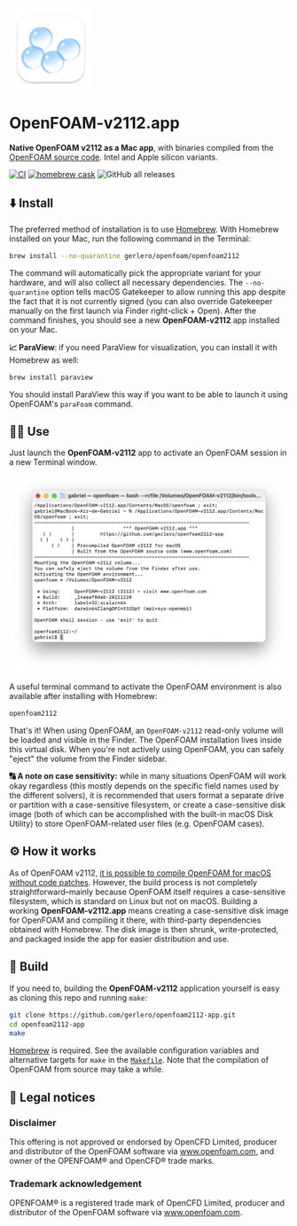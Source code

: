[<img src="icon.png" width="150">](#)

# OpenFOAM-v2112.app

**Native OpenFOAM v2112 as a Mac app**, with binaries compiled from the [OpenFOAM source code](https://develop.openfoam.com/Development/openfoam/-/blob/master/doc/Build.md). Intel and Apple silicon variants.

[![CI](https://github.com/gerlero/openfoam2112-app/actions/workflows/ci.yml/badge.svg)](https://github.com/gerlero/openfoam2112-app/actions/workflows/ci.yml) [![homebrew cask](https://img.shields.io/badge/homebrew%20cask-gerlero%2Fopenfoam%2Fopenfoam2112-informational)](https://github.com/gerlero/homebrew-openfoam) ![GitHub all releases](https://img.shields.io/github/downloads/gerlero/openfoam2112-app/total)

## ⬇️ Install

The preferred method of installation is to use [Homebrew](https://brew.sh). With Homebrew installed on your Mac, run the following command in the Terminal:

```sh
brew install --no-quarantine gerlero/openfoam/openfoam2112
```

The command will automatically pick the appropriate variant for your hardware, and will also collect all necessary dependencies. The ``--no-quarantine`` option tells macOS Gatekeeper to allow running this app despite the fact that it is not currently signed (you can also override Gatekeeper manually on the first launch via Finder right-click + Open). After the command finishes, you should see a new **OpenFOAM-v2112** app installed on your Mac.

**📈 ParaView**: if you need ParaView for visualization, you can install it with Homebrew as well:

```sh
brew install paraview
```

You should install ParaView this way if you want to be able to launch it using OpenFOAM's `paraFoam` command.

## 🧑‍💻 Use

Just launch the **OpenFOAM-v2112** app to activate an OpenFOAM session in a new Terminal window.

<img src="screenshot.png" width="650">

A useful terminal command to activate the OpenFOAM environment is also available after installing with Homebrew:

```sh
openfoam2112
```

That's it! When using OpenFOAM, an `OpenFOAM-v2112` read-only volume will be loaded and visible in the Finder. The OpenFOAM installation lives inside this virtual disk. When you're not actively using OpenFOAM, you can safely "eject" the volume from the Finder sidebar.

**🔠 A note on case sensitivity:** while in many situations OpenFOAM will work okay regardless (this mostly depends on the specific field names used by the different solvers), it is recommended that users format a separate drive or partition with a case-sensitive filesystem, or create a case-sensitive disk image (both of which can be accomplished with the built-in macOS Disk Utility) to store OpenFOAM-related user files (e.g. OpenFOAM cases).

## ⚙️ How it works

As of OpenFOAM v2112, [it is possible to compile OpenFOAM for macOS without code patches](https://develop.openfoam.com/Development/openfoam/-/wikis/building#darwin-mac-os). However, the build process is not completely straightforward–mainly because OpenFOAM itself requires a case-sensitive filesystem, which is standard on Linux but not on macOS. Building a working **OpenFOAM-v2112.app** means creating a case-sensitive disk image for OpenFOAM and compiling it there, with third-party dependencies obtained with Homebrew. The disk image is then shrunk, write-protected, and packaged inside the app for easier distribution and use.

## 🔨 Build

If you need to, building the **OpenFOAM-v2112** application yourself is easy as cloning this repo and running `make`:

```sh
git clone https://github.com/gerlero/openfoam2112-app.git
cd openfoam2112-app
make
```
[Homebrew](https://brew.sh) is required. See the available configuration variables and alternative targets for `make` in the [`Makefile`](Makefile). Note that the compilation of OpenFOAM from source may take a while.

## 📄 Legal notices

### Disclaimer

This offering is not approved or endorsed by OpenCFD Limited, producer and distributor of the OpenFOAM software via www.openfoam.com, and owner of the OPENFOAM®  and OpenCFD® trade marks.

### Trademark acknowledgement

OPENFOAM® is a registered trade mark of OpenCFD Limited, producer and distributor of the OpenFOAM software via www.openfoam.com.
